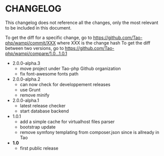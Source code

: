 # CHANGELOG

This changelog does not reference all the changes, only the most relevant to be included in this document.

To get the diff for a specific change, go to https://github.com/Tao-php/wampi/commit/XXX where XXX is the change hash
To get the diff between two versions, go to https://github.com/Tao-php/wampi/compare/1.0...1.0.1

- 2.0.0-alpha.3
    - move project under Tao-php Github organization
    - fix font-awesome fonts path
- 2.0.0-alpha.2
    - can now check for developpement releases
    - use Grunt
    - remove minify
- 2.0.0-alpha.1
    - latest release checker
    - start database backend
- 1.0.1
    - add a simple cache for virtualhost files parser
    - bootstrap update
    - remove symfony templating from composer.json since is allready in Tao
- **1.0**
    - first public release
